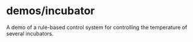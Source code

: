 # demos/incubator
A demo of a rule-based control system for controlling the temperature of several incubators.

